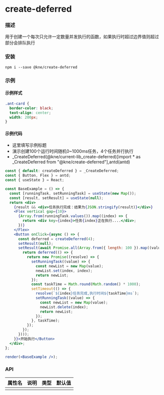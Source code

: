 
# create-deferred


### 描述

用于创建一个每次只允许一定数量并发执行的函数，如果执行时超过边界值则超过部分会排队执行


### 安装

```shell
npm i --save @kne/create-deferred
```

### 示例


#### 示例样式

```scss
.ant-card {
  border-color: black;
  text-align: center;
  width: 200px;
}
```

#### 示例代码

- 这里填写示例标题
- 演示创建100个运行时间随机0~1000ms任务，4个任务并行执行
- _CreateDeferred(@kne/current-lib_create-deferred)[import * as _CreateDeferred from "@kne/create-deferred"],antd(antd)

```jsx
const { default: createDeferred } = _CreateDeferred;
const { Button, Flex } = antd;
const { useState } = React;

const BaseExample = () => {
  const [runningTask, setRunningTask] = useState(new Map());
  const [result, setResult] = useState(null);
  return <div>
    {result && <div>任务执行完成：结果为{JSON.stringify(result)}</div>}
    <Flex vertical gap={10}>
      {Array.from(runningTask.values()).map((index) => {
        return <div key={index}>任务{index}正在执行....</div>;
      })}
    </Flex>
    <Button onClick={async () => {
      const deferred = createDeferred(4);
      setResult(null);
      setResult(await Promise.all(Array.from({ length: 100 }).map((value, index) => {
        return deferred(() => {
          return new Promise((resolve) => {
            setRunningTask((value) => {
              const newList = new Map(value);
              newList.set(index, index);
              return newList;
            });
            const taskTime = Math.round(Math.random() * 1000);
            setTimeout(() => {
              resolve(`${index}任务完成,执行时间${taskTime}ms`);
              setRunningTask((value) => {
                const newList = new Map(value);
                newList.delete(index);
                return newList;
              });
            }, taskTime);
          });
        });
      })));
    }}>开始执行</Button>
  </div>;
};

render(<BaseExample />);

```


### API

| 属性名 | 说明 | 类型 | 默认值 |
|-----|----|----|-----|
|     |    |    |     |

